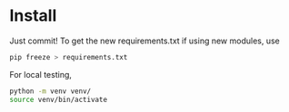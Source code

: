 # Install

Just commit!
To get the new requirements.txt if using new modules, use
```bash
pip freeze > requirements.txt
```

For local testing, 
```bash
python -m venv venv/
source venv/bin/activate
```
